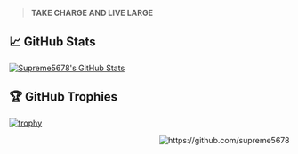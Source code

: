 
> **TAKE CHARGE AND LIVE LARGE**
 
## &#x1f4c8; GitHub Stats

<!--
<a href="https://github.com/Zhenye-Na/Zhenye-Na">
  <img align="center" src="https://github-readme-stats.vercel.app/api/top-langs/?username=supreme5678&hide=c%2B%2B,c,html&title_color=6aa6f8&text_color=8a919a&icon_color=6aa6f8&bg_color=0e1116" alt="Supreme5678's GitHub Stats" />
</a>
-->

<a href="https://github.com/Zhenye-Na/Zhenye-Na">
  <img align="center" src="https://github-readme-stats.vercel.app/api?username=supreme5678&show_icons=true&line_height=27&count_private=true&title_color=6aa6f8&text_color=8a919a&icon_color=6aa6f8&bg_color=0e1116" alt="Supreme5678's GitHub Stats" />
</a>

## 🏆 GitHub Trophies

[![trophy](https://github-profile-trophy.vercel.app/?username=supreme5678&theme=onedark)](https://github.com/ryo-ma/github-profile-trophy)

<p align="end">
 <img src="https://komarev.com/ghpvc/?username=ileriayo" alt="https://github.com/supreme5678" />
</p>
<!--
[![Top Langs](https://github-readme-stats.vercel.app/api/top-langs/?username=supreme5678&layout=compact)](https://github.com/anuraghazra/github-readme-stats)
-->

